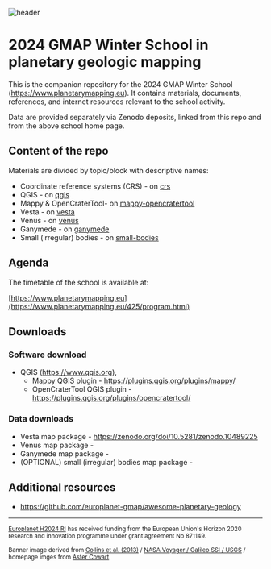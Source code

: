 ![header](https://www.planetarymapping.eu/files/source/images/banner-pm-1.jpg)
# 2024 GMAP Winter School in planetary geologic mapping

This is the companion repository for the 2024 GMAP Winter School (https://www.planetarymapping.eu). It contains materials, documents, references, and internet resources relevant to the school activity. 

Data are provided separately via Zenodo deposits, linked from this repo and from the above school home page.

## Content of the repo

Materials are divided by topic/block with descriptive names:

- Coordinate reference systems (CRS) - on [crs](crs/README.md)
- QGIS - on [qgis](qgis/README.md)
- Mappy & OpenCraterTool- on [mappy-opencratertool](mappy-opencratertool/README.md)
- Vesta - on [vesta](vesta/README.md)
- Venus - on [venus](venus/README.md)
- Ganymede - on [ganymede](ganymede/README.md)
- Small (irregular) bodies - on [small-bodies](small-bodies/README.md)

## Agenda

The timetable of the school is available at:

[https://www.planetarymapping.eu](https://www.planetarymapping.eu/425/program.html)

## Downloads

### Software download 

* QGIS (https://www.qgis.org),
  * Mappy QGIS plugin - https://plugins.qgis.org/plugins/mappy/
  * OpenCraterTool QGIS plugin - https://plugins.qgis.org/plugins/opencratertool/ 

### Data downloads

* Vesta map package - https://zenodo.org/doi/10.5281/zenodo.10489225
* Venus map package -
* Ganymede map package -
* (OPTIONAL) small (irregular) bodies map package - 
 
## Additional resources

- https://github.com/europlanet-gmap/awesome-planetary-geology
  
--- 

<sup>[Europlanet H2024 RI](https://www.europlanet-society.org/europlanet-2024-ri/) has received funding from the European Union's Horizon 2020 research and innovation programme under grant agreement No 871149. </sup>

<sup>Banner image derived from [Collins et al. (2013)](https://pubs.usgs.gov/sim/3237/) / [NASA Voyager / Galileo SSI / USGS](https://astrogeology.usgs.gov/search/map/Ganymede/Voyager-Galileo/Ganymede_Voyager_GalileoSSI_Global_ClrMosaic_1435m) / homepage imges from [Aster Cowart](https://www.flickr.com/photos/132160802@N06/). </sup>

